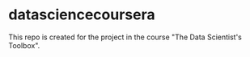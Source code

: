 # datasciencecoursera
This repo is created for the project in the course "The Data Scientist's Toolbox".
